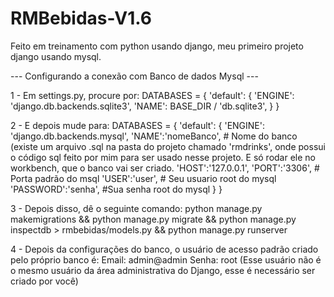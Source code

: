 # RMBebidas-V1.6
Feito em treinamento com python usando django, meu primeiro projeto django usando mysql.

--- Configurando a conexão com Banco de dados Mysql ---

1 - Em settings.py, procure por:
DATABASES = {
    'default': {
        'ENGINE': 'django.db.backends.sqlite3',
        'NAME': BASE_DIR / 'db.sqlite3',
    }
}

2 - E depois mude para: 
DATABASES = {
    'default': {
        'ENGINE': 'django.db.backends.mysql',
        'NAME':'nomeBanco', # Nome do banco (existe um arquivo .sql na pasta do projeto chamado 'rmdrinks', onde possui o código sql feito por mim para ser usado nesse projeto. E só rodar ele no workbench, que o banco vai ser criado.
        'HOST':'127.0.0.1',
        'PORT':'3306', # Porta padrão do msql
        'USER':'user', # Seu usuario root do mysql
        'PASSWORD':'senha', #Sua senha root do mysql
    }
}

3 - Depois disso, dê o seguinte comando:
python manage.py makemigrations && python manage.py migrate && python manage.py inspectdb > rmbebidas/models.py && python manage.py runserver

4 - Depois da configurações do banco, o usuário de acesso padrão criado pelo próprio banco é:
Email: admin@admin
Senha: root
(Esse usuário não é o mesmo usuário da área administrativa do Django, esse é necessário ser criado por você)
